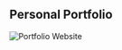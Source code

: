 ## Personal Portfolio

![Portfolio Website](../portfolio_website-STARTER/public/Assets/Images/Sem%20t%C3%ADtulo.png)
